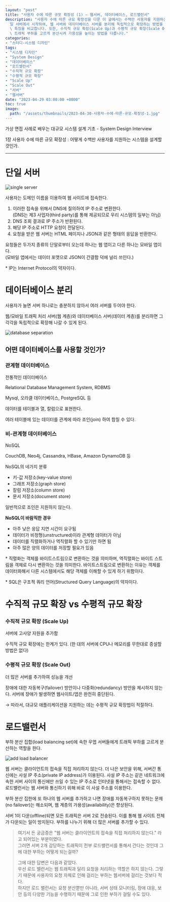 ```yaml
---
layout: "post"
title: "사용자 수에 따른 규모 확장성 (1) – 웹서버, 데이터베이스, 로드밸런서"
description: "사용자 수에 따른 규모 확장성을 다룬 이 글에서는 수백만 사용자를 지원하는 시스템 설계를 위한 기초 개념을 설명합니다. 단\
  일 서버에서 시작하여, 웹 서버와 데이터베이스 서버를 분리해 독립적으로 확장하는 방법을 제시하며, 관계형 데이터베이스와 비관계형 데이터베이스의\
  \ 특징을 비교합니다. 또한, 수직적 규모 확장(Scale Up)과 수평적 규모 확장(Scale Out)의 장단점을 설명하고, 로드밸런서를 통해\
  \ 트래픽 부하를 고르게 분산시켜 가용성을 높이는 방법을 다룹니다."
categories:
- "스터디-시스템 디자인"
tags:
- "시스템 디자인"
- "System Design"
- "데이터베이스"
- "로드밸런서"
- "수직적 규모 확장"
- "수평적 규모 확장"
- "Scale Up"
- "Scale Out"
- "서버"
- "웹서버"
date: "2023-04-29 03:00:00 +0000"
toc: true
image:
  path: "/assets/thumbnails/2023-04-30-사용자-수에-따른-규모-확장성-1.jpg"
---
```


가상 면접 사례로 배우는 대규모 시스템 설계 기초 - System Design Interview

1장 사용자 수에 따른 규모 확장성 : 어떻게 수백만 사용자를 지원하는 시스템을 설계할 것인가.

---

# 단일 서버

![single server](/assets/images/2023-04-30-사용자-수에-따른-규모-확장성-1/image1.png)

사용자는 도메인 이름을 이용하여 웹 사이트에 접속한다.

1. 이러한 접속을 위해서 DNS에 질의하여 IP 주소로 변환한다.  
   (DNS는 제3 사업자(third party)를 통해 제공되므로 우리 시스템의 일부는 아님)
2. DNS 조회 결과로 IP 주소가 반환된다.
3. 해당 IP 주소로 HTTP 요청이 전달된다.
4. 요청을 받은 웹 서버는 HTML 페이지나 JSON과 같은 형태의 응답을 반환한다.

요청들은 두가지 종류의 단말로부터 오는데 하나는 웹 앱이고 다른 하나는 모바일 앱이다.  
(모바일 앱에서는 데이터 포맷으로 JSON이 간결함 덕에 널리 쓰인다.)

\* IP는 Internet Protocol의 약자이다.

# 데이터베이스 분리

사용자가 늘면 서버 하나로는 충분하지 않아서 여러 서버를 두어야 한다.

웹/모바일 트래픽 처리 서버(웹 계층)와 데이터베이스 서버(데이터 계층)를 분리하면 그 각각을 독립적으로 확장해 나갈 수 있게 된다.

![database separation](/assets/images/2023-04-30-사용자-수에-따른-규모-확장성-1/image2.png)

## 어떤 데이터베이스를 사용할 것인가?

### 관계형 데이터베이스

전통적인 데이터베이스

Relational Database Management System, RDBMS

Mysql, 오라클 데이터베이스, PostgreSQL 등

데이터를 테이블과 열, 칼럼으로 표현한다.

여러 테이블에 있는 데이터를 관계에 따라 조인(join) 하여 합칠 수 있다.

### 비-관계형 데이터베이스

NoSQL

CouchDB, Neo4j, Cassandra, HBase, Amazon DynamoDB 등

NoSQL의 네가지 분류

- 키-값 저장소(key-value store)
- 그래프 저장소(graph store)
- 칼럼 저장소(column store)
- 문서 저장소(document store)

일반적으로 조인은 지원하지 않는다.

**NoSQL이 바람직한 경우**

- 아주 낮은 응답 지연 시간이 요구됨
- 데이터가 비정형(unstructured)이라 관계형 데이터가 아님
- 데이터를 직렬화하거나 역직렬화 할 수 있기만 하면 됨
- 아주 많은 양의 데이터를 저장할 필요가 있음

\* 직렬화는 객체를 바이트스트림으로 변환하는 것을 의미하며, 역직렬화는 바이트 스트림을 객체로 다시 변환하는 것을 의미한다. 바이트스트림으로 변환하는 이유는 객체를 데이터화해서 다른 시스템에서도 해당 객체를 이해할 수 있게 하기 위함이다.

\* SQL은 구조적 쿼리 언어(Structured Query Language)의 약자이다.

# 수직적 규모 확장 vs 수평적 규모 확장

### 수직적 규모 확장 (Scale Up)

서버에 고사양 자원을 추가함

수직적 규모 확장에는 한계가 있다. (한 대의 서버에 CPU나 메모리를 무한대로 증설할 방법은 없다)

### 수평적 규모 확장 (Scale Out)

더 많은 서버를 추가하여 성능을 개선

장애에 대한 자동복구(failover) 방안이나 다중화(redundancy) 방안을 제시하지 않는다. 서버에 장애가 발생하면 웹사이트/앱은 완전히 중단된다.

→ 따라서, 대규모 애플리케이션을 지원하는 데는 수평적 규모 확장법이 적절하다.

# 로드밸런서

부하 분산 집합(load balancing set)에 속한 우엡 서버들에게 트래픽 부하를 고르게 분산하는 역할을 한다.

![add load balancer](/assets/images/2023-04-30-사용자-수에-따른-규모-확장성-1/image3.png)

웹 서버는 클라이언트의 접속을 직접 처리하지 않는다. 더 나은 보안을 위해, 서버간 통신에는 사설 IP 주소(private IP address)가 이용된다. 사설 IP 주소는 같은 네트워크에 속한 서버 사이의 통신에만 쓰일 수 있는 IP 주소로 인터넷을 통해서는 접속할 수 없다. 로드밸런서는 웹 서버와 통신하기 위해 바로 이 사설 주소를 이용한다.

부하 분산 집한에 또 하나의 웹 서버를 추가하고 나면 장애를 자동복구하지 못하는 문제(no failover)는 해소되며, 웹 계층의 가용성(availability)은 향상된다.

서버 1이 다운(offline)되면 모든 트래픽은 서버 2로 전송된다. 이를 통해 웹 사이트 전체가 다운되는 일이 방지된다. 부하를 나누기 위해 더 많은 서버를 추가할 수 있다.

> 여기서 든 궁금증은 "웹 서버는 클라이언트의 접속을 직접 처리하지 않는다." 라고 되어있는 부분이였다.  
> 그러면 서버 2개 감당하는 트래픽이 전부 로드밸런서를 통해서 간다는 것인데 그에 대한 부하는 어떻게 되는걸까?
>
> 그에 대한 답변은 다음과 같았다.  
> 우선 로드 밸런서는 웹 트래픽과 달리 요청을 처리하는 역할은 하지 않는다. 그렇기 때문에 사용자의 요청 자체로 인해 걸리는 부하는 웹서버에 걸리는 것보다 적다.  
> 하지만 로드 밸런서는 요청 분산뿐만 아니라, 서버 상태 모니터링, 장애 대응, 보안 등의 다양한 기능을 수행하기 때문에 그로 인한 부하가 걸릴 수도 있다.
